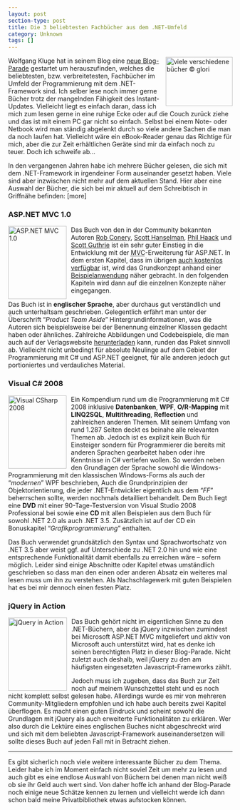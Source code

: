 ```yaml
---
layout: post
section-type: post
title: Die 3 beliebtesten Fachbücher aus dem .NET-Umfeld
category: Unknown
tags: []
---
```

<p><img style="margin: 0px 0px 0px 10px; display: inline; border: 0px;" title="viele verschiedene b&uuml;cher &copy; glori" src="http://anheledirwp.blob.core.windows.net/wordpress/2009/09/vieleverschiedenebcherglori.jpg" border="0" alt="viele verschiedene b&uuml;cher &copy; glori" width="150" height="110" align="right" /> Wolfgang Kluge hat in seinem Blog eine <a href="http://gehirnwindung.de/post/2009/09/01/Blog-Parade-Die-3-beliebtesten-Fachbucher-aus-dem-NET-Umfeld.aspx" target="_blank">neue Blog-Parade</a> gestartet um herauszufinden, welches die beliebtesten, bzw. verbreitetesten, Fachb&uuml;cher im Umfeld der Programmierung mit dem .NET-Framework sind. Ich selber lese noch immer gerne B&uuml;cher trotz der mangelnden F&auml;higkeit des Instant-Updates. Vielleicht liegt es einfach daran, dass ich mich zum lesen gerne in eine ruhige Ecke oder auf die Couch zur&uuml;ck ziehe und das ist mit einem PC gar nicht so einfach. Selbst bei einem Note- oder Netbook wird man st&auml;ndig abgelenkt durch so viele andere Sachen die man da noch laufen hat. Vielleicht w&auml;re ein eBook-Reader genau das Richtige f&uuml;r mich, aber die zur Zeit erh&auml;ltlichen Ger&auml;te sind mir da einfach noch zu teuer. Doch ich schweife ab&hellip;</p>
<p>In den vergangenen Jahren habe ich mehrere B&uuml;cher gelesen, die sich mit dem .NET-Framework in irgendeiner Form auseinander gesetzt haben. Viele sind aber inzwischen nicht mehr auf dem aktuellen Stand. Hier aber eine Auswahl der B&uuml;cher, die sich bei mir aktuell auf dem Schreibtisch in Griffn&auml;he befinden: [more]</p>
<h3>ASP.NET MVC 1.0</h3>
<p><a href="http://www.amazon.de/gp/product/0470384611?ie=UTF8&amp;amp;tag=anheledirdotnet-21&amp;amp;linkCode=as2&amp;amp;camp=1638&amp;amp;creative=19454&amp;amp;creativeASIN=0470384611" target="_blank"><img style="margin: 0px 10px 0px 0px; display: inline; border-width: 0px;" title="ASP.NET MVC 1.0" src="http://anheledirwp.blob.core.windows.net/wordpress/2009/09/ASP.NETMVC1.0.jpg" border="0" alt="ASP.NET MVC 1.0" width="131" height="164" align="left" /></a>Das Buch von den in der Community bekannten Autoren <a href="http://blog.wekeroad.com/" target="_blank">Rob Conery</a>, <a href="http://www.hanselman.com/blog/" target="_blank">Scott Hanselman</a>, <a href="http://haacked.com/" target="_blank">Phil Haack</a> und <a href="http://weblogs.asp.net/scottgu/" target="_blank">Scott Guthrie</a> ist ein sehr guter Einstieg in die Entwicklung mit der <acronym title="Model-View-Controler">MVC</acronym>-Erweiterung f&uuml;r ASP.NET. In dem ersten Kapitel, dass im &uuml;brigen <a href="http://aspnetmvcbook.s3.amazonaws.com/aspnetmvc-nerdinner_v1.pdf" target="_blank">auch kostenlos verf&uuml;gbar</a> ist, wird das Grundkonzept anhand einer <a href="http://www.nerddinner.com/" target="_blank">Beispielanwendung</a> n&auml;her gebracht. In den folgenden Kapiteln wird dann auf die einzelnen Konzepte n&auml;her eingegangen.</p>
<p>Das Buch ist in <strong>englischer Sprache</strong>, aber durchaus gut verst&auml;ndlich und auch unterhaltsam geschrieben. Gelegentlich erf&auml;hrt man unter der &Uuml;berschrift &ldquo;<em>Product Team Aside</em>&rdquo; Hintergrundinformationen, was die Autoren sich beispielsweise bei der Benennung einzelner Klassen gedacht haben oder &auml;hnliches. Zahlreiche Abbildungen und Codebeispiele, die man auch auf der Verlagswebsite <a href="http://www.wrox.com/WileyCDA/WroxTitle/Professional-ASP-NET-MVC-1-0.productCd-0470384611,descCd-DOWNLOAD.html" target="_blank">herunterladen</a> kann, runden das Paket sinnvoll ab. Vielleicht nicht unbedingt f&uuml;r absolute Neulinge auf dem Gebiet der Programmierung mit C# und ASP.NET geeignet, f&uuml;r alle anderen jedoch gut portioniertes und verdauliches Material.</p>
<h3>Visual C# 2008</h3>
<p><a href="http://www.amazon.de/gp/product/3827326419?ie=UTF8&amp;tag=anheledirdotnet-21&amp;linkCode=as2&amp;camp=1638&amp;creative=19454&amp;creativeASIN=3827326419" target="_blank"><img style="margin: 0px 10px 0px 0px; display: inline; border-width: 0px;" title="Visual CSharp 2008" src="http://anheledirwp.blob.core.windows.net/wordpress/2009/09/VisualCSharp2008.jpg" border="0" alt="Visual CSharp 2008" width="131" height="164" align="left" /></a>Ein Kompendium rund um die Programmierung mit C# 2008 inklusive <strong>Datenbanken</strong>, <strong>WPF</strong>, <strong>O/R-Mapping</strong> mit <strong>LINQ2SQL</strong>, <strong>Multithreading</strong>, <strong>Reflection</strong> und zahlreichen anderen Themen. Mit seinem Umfang von rund 1.287 Seiten deckt es beinahe alle relevanten Themen ab. Jedoch ist es explizit kein Buch f&uuml;r Einsteiger sondern f&uuml;r Programmierer die bereits mit anderen Sprachen gearbeitet haben oder ihre Kenntnisse in C# vertiefen wollen. So werden neben den Grundlagen der Sprache sowohl die Windows-Programmierung mit den klassischen Windows-Forms als auch der &ldquo;<em>modernen</em>&rdquo; WPF beschrieben, Auch die Grundprinzipien der Objektorientierung, die jeder .NET-Entwickler eigentlich aus dem &ldquo;<em>FF</em>&rdquo; beherrschen sollte, werden nochmals detailliert behandelt. Dem Buch liegt eine <strong>DVD</strong> mit einer 90-Tage-Testversion von Visual Studio 2008 Professional bei sowie eine <strong>CD</strong> mit allen Beispielen aus dem Buch f&uuml;r sowohl .NET 2.0 als auch .NET 3.5. Zus&auml;tzlich ist auf der CD ein Bonuskapitel &ldquo;<em>Grafikprogrammierung</em>&rdquo; enthalten.</p>
<p>Das Buch verwendet grunds&auml;tzlich den Syntax und Sprachwortschatz von .NET 3.5 aber weist ggf. auf Unterschiede zu .NET 2.0 hin und wie eine entsprechende Funktionalit&auml;t damit ebenfalls zu erreichen w&auml;re &ndash; sofern m&ouml;glich. Leider sind einige Abschnitte oder Kapitel etwas umst&auml;ndlich geschrieben so dass man den einen oder anderen Absatz ein weiteres mal lesen muss um ihn zu verstehen. Als Nachschlagewerk mit guten Beispielen hat es bei mir dennoch einen festen Platz.</p>
<h3>jQuery in Action</h3>
<p><img style="margin: 0px 10px 0px 0px; display: inline; border-width: 0px;" title="jQuery in Action" src="http://anheledirwp.blob.core.windows.net/wordpress/2009/09/jQueryinAction.jpg" border="0" alt="jQuery in Action" width="132" height="164" align="left" />Das Buch geh&ouml;rt nicht im eigentlichen Sinne zu den .NET-B&uuml;chern, aber da jQuery inzwischen zumindest bei Microsoft ASP.NET MVC mitgeliefert und aktiv von Microsoft auch unterst&uuml;tzt wird, hat es denke ich seinen berechtigten Platz in dieser Blog-Parade. Nicht zuletzt auch deshalb, weil jQuery zu den am h&auml;ufigsten eingesetzten Javascript-Frameworks z&auml;hlt.</p>
<p>Jedoch muss ich zugeben, dass das Buch zur Zeit noch auf meinem Wunschzettel steht und es noch nicht komplett selbst gelesen habe. Allerdings wurde es mir von mehreren Community-Mitgliedern empfohlen und ich habe auch bereits zwei Kapitel &uuml;berflogen. Es macht einen guten Eindruck und scheint sowohl die Grundlagen mit jQuery als auch erweiterte Funktionalit&auml;ten zu erkl&auml;ren. Wer also durch die Lekt&uuml;re eines englischen Buches nicht abgeschreckt wird und sich mit dem beliebten Javascript-Framework auseinandersetzen will sollte dieses Buch auf jeden Fall mit in Betracht ziehen.</p>
<hr />
<p>Es gibt sicherlich noch viele weitere interessante B&uuml;cher zu dem Thema. Leider habe ich im Moment einfach nicht soviel Zeit um mehr zu lesen und auch gibt es eine endlose Auswahl von B&uuml;chern bei denen man nicht wei&szlig; ob sie ihr Geld auch wert sind. Von daher hoffe ich anhand der Blog-Parade noch einige neue Sch&auml;tze kennen zu lernen und vielleicht werde ich dann schon bald meine Privatbibliothek etwas aufstocken k&ouml;nnen.</p>